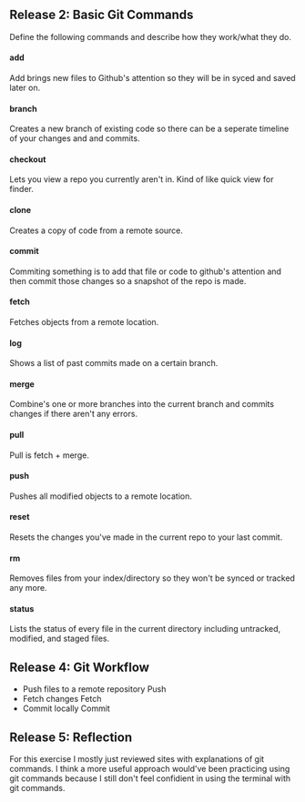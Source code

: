 ## Release 2: Basic Git Commands
Define the following commands and describe how they work/what they do.  


#### add
<!-- Your defnition here -->
Add brings new files to Github's attention so they will be in syced and saved later on.

#### branch
<!-- Your defnition here -->
Creates a new branch of existing code so there can be a seperate timeline of your changes and and commits.

#### checkout
<!-- Your defnition here -->
Lets you view a repo you currently aren't in. Kind of like quick view for finder.

#### clone
<!-- Your defnition here -->
Creates a copy of code from a remote source. 

#### commit
<!-- Your defnition here -->
Commiting something is to add that file or code to github's attention and then commit those changes so a snapshot of the repo is made.

#### fetch
<!-- Your defnition here -->
Fetches objects from a remote location.

#### log
<!-- Your defnition here -->
Shows a list of past commits made on a certain branch.

#### merge
<!-- Your defnition here -->
Combine's one or more branches into the current branch and commits changes if there aren't any errors.

#### pull
<!-- Your defnition here -->
Pull is fetch + merge.

#### push
<!-- Your defnition here -->
Pushes all modified objects to a remote location.

#### reset
<!-- Your defnition here -->
Resets the changes you've made in the current repo to your last commit.

#### rm
<!-- Your defnition here -->
Removes files from your index/directory so they won't be synced or tracked any more.

#### status
<!-- Your defnition here -->
Lists the status of every file in the current directory including untracked, modified, and staged files.

## Release 4: Git Workflow

- Push files to a remote repository
    Push
- Fetch changes
    Fetch
- Commit locally
    Commit

## Release 5: Reflection

For this exercise I mostly just reviewed sites with explanations of git commands. I think a more useful approach would've been practicing using git commands because I still don't feel confidient in using the terminal with git commands.

